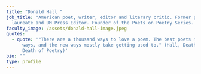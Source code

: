 ```yaml
---
title: "Donald Hall "
job_title: "American poet, writer, editor and literary critic. Former poet
  laureate and UM Press Editor. Founder of the Poets on Poetry Series. "
faculty_image: /assets/donald-hall-image.jpeg
quotes:
  - quote: '"There are a thousand ways to love a poem. The best poets make up new
      ways, and the new ways mostly take getting used to." (Hall, Death to the
      Death of Poetry)'
bio: ""
type: profile
---
```

